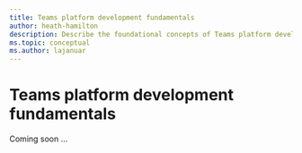 ```yaml
---
title: Teams platform development fundamentals
author: heath-hamilton
description: Describe the foundational concepts of Teams platform development.
ms.topic: conceptual
ms.author: lajanuar
---
```

# Teams platform development fundamentals

Coming soon ...
